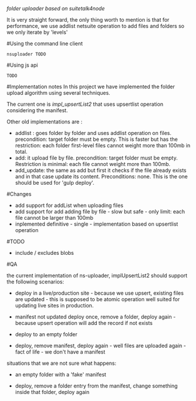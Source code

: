 *folder uploader based on suitetalk4node*

It is very straight forward, the only thing worth to mention is that for performance, we use addlist netsuite operation to add files and folders so we only iterate by 'levels'

#Using the command line client

    nsuploader TODO

#Using js api

    TODO

#Implementation notes
In this project we have implemented the folder upload algorithm using several techniques. 

The current one is *impl_upsertList2* that uses upsertlist operation considering the manifest. 

Other old implementations are : 
 * addlist : goes folder by folder and uses addlist operation on files. precondition: target folder must be empty. This is faster but has the restriction: each folder first-level files cannot weight more than 100mb in total.
 * add: it upload file by file. precondition: target folder must be empty. Restriction is minimal: each file cannot weight more than 100mb. 
 * add_update: the same as add but first it checks if the file already exists and in that case update its content. Preconditions: none. This is the one should be used for 'gulp deploy'. 

#Changes

 * add support for addList when uploading files
 * add support for add adding file by file - slow but safe - only limit: each file cannot be larger than 100mb
 * inplemented definitive - single - implementation based on upsertlist operation

#TODO
 * include / excludes blobs



#QA 

the current implementation of ns-uploader, implUpsertList2 should support the following scenarios:

 * deploy in a live/production site - because we use upsert, existing files are updated - this is supposed to be atomic operation well suited for updating live sites in production.

 * manifest not updated deploy once, remove a folder, deploy again  - because upsert operation will add the record if not exists

 * deploy to an empty folder

 * deploy, remove manifest, deploy again - well files are uploaded again - fact of life - we don't have a manifest



situations that we are not sure what happens: 

 * an empty folder with a 'fake' manifest

 * deploy, remove a folder entry from the manifest, change something inside that folder, deploy again
